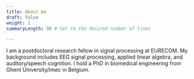 ```yaml
---
title: About me 
draft: false
weight: 1
summaryLength: 90 # Set to the desired number of lines

---
```

I am a postdoctoral research fellow in signal processing at EURECOM. My background includes EEG signal processing, applied linear algebra, and auditory/speech cognition. I hold a PhD in biomedical engineering from Ghent University/imec in Belgium.

<!--
## Experience
- **Cur.** PostDoc fellow in AI for electrophysiology @ [EURECOM](https://www.eurecom.fr/en), [AI4Health](https://github.com/robustml-eurecom)
- **Prev.** PostDoc researcher in medical image processing @ [ULB](https://www.ulb.be/en/ulb-homepage), [BEAMS](https://beams.polytech.ulb.be/)
- **Prev.** PostDoc researcher in EEG signal processing  @ [UGent](https://www.ugent.be/en)/[imec](https://www.imec-int.com/en), [WAVES](https://www.waves.intec.ugent.be/)
- **Prev.** PhD researcher in EEG signal processing  @ [UGent](https://www.ugent.be/en)/[imec](https://www.imec-int.com/en), [WAVES](https://www.waves.intec.ugent.be/)
- **Prev.** Researcher in signal processing and applied linear algebra  @ [Tehran University](https://en.tums.ac.ir/en)
- **Prev.** Image processing engineer (segmentation) @ [NRP company](http://www.nrp-co.com/)
- **Prev.** Image processing engineer (biometrics) @ [Matiran company](https://matiran.ir/about-matiran/)
- **Prev.** Image processing engineer (biometrics) @ [Sciences Green/SGI company](https://sgi.ir/?lang=en)

## Education
-  PhD in biomedical engineering/signal processing @ Ghent University, Belgium  
-  MSc in biomedical engineering/neuroimaging  @ Tehran University, Iran 
-  BSc in electrical/biomedical engineering @ Sahand University of Technology, Iran

## Into
-  I’m into "theory" and understanding "how" systems work. 
-  I like reading about philosophy.
-  Dostoevsky's books stay with me, and I keep revisiting them.
-  Music is always around me.
  
My PhD research uncovered two key findings. First, distinct brain oscillations were found to correlate with attentional engagement during speech perception, as reflected in their frequency-specific features. Second, I developed a method to quantify attentional engagement during speech listening by tracking the evolving complexity of EEG signals over time. For further details, my PhD dissertation, Exploring neural markers modulated by learning from speech in environmental noise using single-trial EEG (Ghent University, 2022), is available
 [Exploring neural markers modulated by learning from speech in environmental noise using single-trial EEG (Doctoral dissertation, Ghent University)](https://biblio.ugent.be/publication/01GJ5HTSJYBWAG656CTYKSG7A4), [[PDF]](https://www.researchgate.net/publication/365565540_Exploring_neural_markers_modulated_by_learning_from_speech_in_environmental_noise_using_single-trial_EEG).

My CV is available [[here]](https://drive.google.com/file/d/17nVbXWf7b-gvgL6D21OhB7SRpguKX8LV/view?usp=drive_link).

For further exploration, please refer to the papers below: 

[1] Eqlimi, E., Bockstael, A., De Coensel, B., Schönwiesner, M., Talsma, D., & Botteldooren, D. (2023). [Time course of EEG complexity reflects attentional engagement during listening to speech in noise](https://onlinelibrary.wiley.com/doi/10.1111/ejn.16159). European Journal of Neuroscince, [[PDF]](https://www.researchgate.net/publication/374638222_Time_course_of_EEG_complexity_reflects_attentional_engagement_during_listening_to_speech_in_noise).

[2] Eqlimi, E., Bockstael, A., De Coensel, B., Schönwiesner, M., Talsma, D., & Botteldooren, D. (2020). [EEG correlates of learning from speech presented in environmental noise.](https://www.frontiersin.org/articles/10.3389/fpsyg.2020.01850/full) Frontiers in Psychology, 11, 1850, [[PDF]](https://www.frontiersin.org/articles/10.3389/fpsyg.2020.01850/full).

[3] De Groote, E., Eqlimi, E., Bockstael, A., Botteldooren, D., Santens, P., & De Letter, M. (2021). [Parkinson's disease affects the neural alpha oscillations associated with speech‐in‐noise processing.](https://onlinelibrary.wiley.com/doi/abs/10.1111/ejn.15477) European Journal of Neuroscience, 54(9), 7355-7376., [[PDF]](https://www.researchgate.net/publication/354776930_Parkinson's_disease_affects_the_neural_alpha_oscillations_associated_with_speech-in-noise_processing).

[4] Eqlimi E, Botteldooren D, Bockstael A. [Evaluating potential EEG-indicators for auditory attention to speech
in realistic environmental noise](https://pub.dega-akustik.de/ICA2019/data/articles/000994.pdf), in 23rd International Congress on Acoustics (ICA), integrating 4th EAA Eu-
roregio 2019, Aachen, Germany, [[PDF]](https://pub.dega-akustik.de/ICA2019/data/articles/000994.pdf).

<!--
I work on electrophysiological signal processing, focusing on EEG and brain oscillations. My background is rooted in time series analysis, applied linear algebra, and machine learning. I am also interested in how signal processing connects with auditory neuroscience and cognition. I'm currently a postdoctoral fellow in AI for electrophysiology. Previously, I’ve worked in EEG and speech signal processing during my PhD and postdoctoral research, and I have solid experience in neuroimaging data analysis, particularly fMRI. Earlier in my career, I worked as an industrial image processing engineer in the medical and biometric fields.
-->
<!--
 I hold a PhD in Biomedical Engineering with a specialization in neural signal processing, which I completed at Ghent University in 2022. I earned my MSc from the University of Tehran in 2013 and my BSc from Sahand University of Technology in 2010, both also in Biomedical Engineering.

My PhD research uncovered two key findings. First, distinct brain oscillations were found to correlate with attentional engagement during speech perception, as reflected in their frequency-specific features. Second, I developed a method to quantify attentional engagement during speech listening by tracking the evolving complexity of EEG signals over time. For further details, my PhD dissertation, Exploring neural markers modulated by learning from speech in environmental noise using single-trial EEG (Ghent University, 2022), is available
 [Exploring neural markers modulated by learning from speech in environmental noise using single-trial EEG (Doctoral dissertation, Ghent University)](https://biblio.ugent.be/publication/01GJ5HTSJYBWAG656CTYKSG7A4), [[PDF]](https://www.researchgate.net/publication/365565540_Exploring_neural_markers_modulated_by_learning_from_speech_in_environmental_noise_using_single-trial_EEG).

My CV is available [[here]](https://drive.google.com/file/d/17nVbXWf7b-gvgL6D21OhB7SRpguKX8LV/view?usp=drive_link).

For further exploration, please refer to the papers below: 

[1] Eqlimi, E., Bockstael, A., De Coensel, B., Schönwiesner, M., Talsma, D., & Botteldooren, D. (2023). [Time course of EEG complexity reflects attentional engagement during listening to speech in noise](https://onlinelibrary.wiley.com/doi/10.1111/ejn.16159). European Journal of Neuroscince, [[PDF]](https://www.researchgate.net/publication/374638222_Time_course_of_EEG_complexity_reflects_attentional_engagement_during_listening_to_speech_in_noise).

[2] Eqlimi, E., Bockstael, A., De Coensel, B., Schönwiesner, M., Talsma, D., & Botteldooren, D. (2020). [EEG correlates of learning from speech presented in environmental noise.](https://www.frontiersin.org/articles/10.3389/fpsyg.2020.01850/full) Frontiers in Psychology, 11, 1850, [[PDF]](https://www.frontiersin.org/articles/10.3389/fpsyg.2020.01850/full).

[3] De Groote, E., Eqlimi, E., Bockstael, A., Botteldooren, D., Santens, P., & De Letter, M. (2021). [Parkinson's disease affects the neural alpha oscillations associated with speech‐in‐noise processing.](https://onlinelibrary.wiley.com/doi/abs/10.1111/ejn.15477) European Journal of Neuroscience, 54(9), 7355-7376., [[PDF]](https://www.researchgate.net/publication/354776930_Parkinson's_disease_affects_the_neural_alpha_oscillations_associated_with_speech-in-noise_processing).

[4] Eqlimi E, Botteldooren D, Bockstael A. [Evaluating potential EEG-indicators for auditory attention to speech
in realistic environmental noise](https://pub.dega-akustik.de/ICA2019/data/articles/000994.pdf), in 23rd International Congress on Acoustics (ICA), integrating 4th EAA Eu-
roregio 2019, Aachen, Germany, [[PDF]](https://pub.dega-akustik.de/ICA2019/data/articles/000994.pdf).

>--










